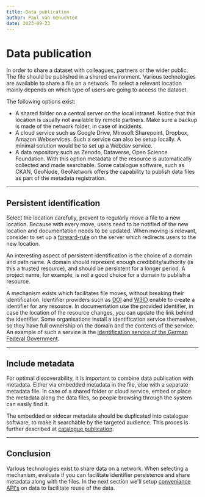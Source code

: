 ```yaml
---
title: Data publication
author: Paul van Genuchten
date: 2023-09-23
---
```


# Data publication

In order to share a dataset with colleagues, partners or the wider public. The file should be published in a shared environment. Various technologies are available to share a file on a network. To select a relevant location mainly depends on which type of users are going to access the dataset.

The following options exist:

- A shared folder on a central server on the local intranet. Notice that this location is usually not available by remote partners. Make sure a backup is made of the network folder, in case of incidents. 
- A cloud service such as Google Drive, Mirosoft Sharepoint, Dropbox, Amazon Webservices. Such a service can also be setup locally. A minimal solution would be to set up a Webdav service.
- A data repository such as Zenodo, Dataverse, Open Science Foundation. With this option metadata of the resource is automatically collected and made searchable. Some catalogue software, such as CKAN, GeoNode, GeoNetwork offers the capability to publish data files as part of the metadata registration.

---

## Persistent identification

Select the location carefully, prevent to regularly move a file to a new location. Because with every move, users need to be notified of the new location and documentation needs to be updated. When moving is relevant, consider to set up a [forward-rule](https://en.wikipedia.org/forward-rule) on the server which redirects users to the new location. 

An interesting aspect of persistent identification is the choice of a domain and path name. A domain should represent enough credibility/authority (is this a trusted resource), and should be persistent for a longer period. A project name, for example, is not a good choice for a domain to publish a resource. 

A mechanism exists which facilitates file moves, without breaking their identification. Identifier providers such as [DOI](https://doi.org) and [W3ID](https://w3id.org) enable to create a identifier for any resource. In documentation use the provided identifier, in case the location of the resource changes, you can update the link behind the identifier. Some organisations install a identification service themselves, so they have full ownership on the domain and the contents of the service. An example of such a service is the [identification service of the German Federal Government](https://www.gdi-de.org/en/SDI/components/GDI-DE%20Registry).

---

## Include metadata

For optimal discoverability, it is important to combine data publication with metadata. Either via embedded metadata in the file, else with a separate metadata file. In case of a shared folder or cloud service, embed or place the metadata along the data files, so people browsing through the system can easily find it.

The embedded or sidecar metadata should be duplicated into catalogue software, to make it searchable by the targeted audience. This proces is further described at [catalogue publication](./3-catalog-publication.md).

---

## Conclusion

Various technologies exist to share data on a network. When selecting a mechanism, evaluate if you can facilitate identifier persistence and share metadata along with the files. In the next section we'll setup [conveniance API's](./7-providing-mapservices.md) on data to facilitate reuse of the data.